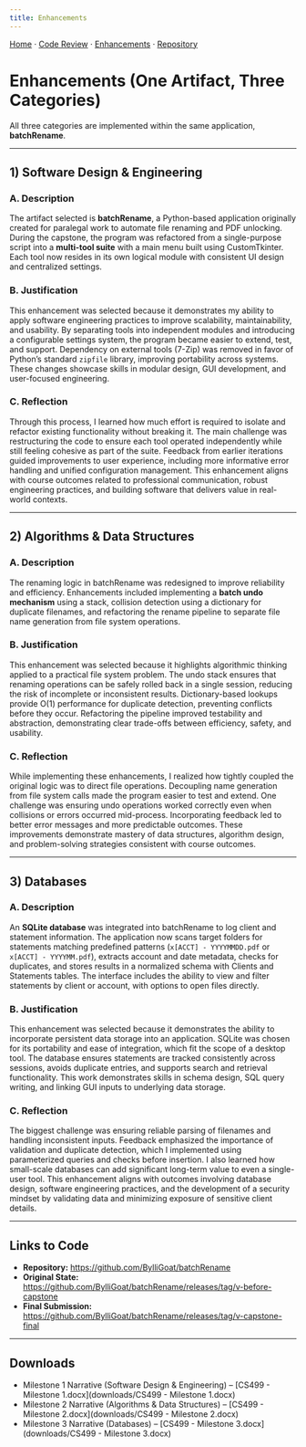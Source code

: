 ```yaml
---
title: Enhancements
---
```


<p>
  <a href="./">Home</a> ·
  <a href="code-review.html">Code Review</a> ·
  <a href="enhancements.html">Enhancements</a> ·
  <a href="https://github.com/BylliGoat/batchRename">Repository</a>
</p>

# Enhancements (One Artifact, Three Categories)

All three categories are implemented within the same application, **batchRename**.

---

## 1) Software Design & Engineering

### A. Description
The artifact selected is **batchRename**, a Python-based application originally created for paralegal work to automate file renaming and PDF unlocking. During the capstone, the program was refactored from a single-purpose script into a **multi-tool suite** with a main menu built using CustomTkinter. Each tool now resides in its own logical module with consistent UI design and centralized settings.

### B. Justification
This enhancement was selected because it demonstrates my ability to apply software engineering practices to improve scalability, maintainability, and usability. By separating tools into independent modules and introducing a configurable settings system, the program became easier to extend, test, and support. Dependency on external tools (7-Zip) was removed in favor of Python’s standard `zipfile` library, improving portability across systems. These changes showcase skills in modular design, GUI development, and user-focused engineering.

### C. Reflection
Through this process, I learned how much effort is required to isolate and refactor existing functionality without breaking it. The main challenge was restructuring the code to ensure each tool operated independently while still feeling cohesive as part of the suite. Feedback from earlier iterations guided improvements to user experience, including more informative error handling and unified configuration management. This enhancement aligns with course outcomes related to professional communication, robust engineering practices, and building software that delivers value in real-world contexts.

---

## 2) Algorithms & Data Structures

### A. Description
The renaming logic in batchRename was redesigned to improve reliability and efficiency. Enhancements included implementing a **batch undo mechanism** using a stack, collision detection using a dictionary for duplicate filenames, and refactoring the rename pipeline to separate file name generation from file system operations.

### B. Justification
This enhancement was selected because it highlights algorithmic thinking applied to a practical file system problem. The undo stack ensures that renaming operations can be safely rolled back in a single session, reducing the risk of incomplete or inconsistent results. Dictionary-based lookups provide O(1) performance for duplicate detection, preventing conflicts before they occur. Refactoring the pipeline improved testability and abstraction, demonstrating clear trade-offs between efficiency, safety, and usability.

### C. Reflection
While implementing these enhancements, I realized how tightly coupled the original logic was to direct file operations. Decoupling name generation from file system calls made the program easier to test and extend. One challenge was ensuring undo operations worked correctly even when collisions or errors occurred mid-process. Incorporating feedback led to better error messages and more predictable outcomes. These improvements demonstrate mastery of data structures, algorithm design, and problem-solving strategies consistent with course outcomes.

---

## 3) Databases

### A. Description
An **SQLite database** was integrated into batchRename to log client and statement information. The application now scans target folders for statements matching predefined patterns (`x[ACCT] - YYYYMMDD.pdf` or `x[ACCT] - YYYYMM.pdf`), extracts account and date metadata, checks for duplicates, and stores results in a normalized schema with Clients and Statements tables. The interface includes the ability to view and filter statements by client or account, with options to open files directly.

### B. Justification
This enhancement was selected because it demonstrates the ability to incorporate persistent data storage into an application. SQLite was chosen for its portability and ease of integration, which fit the scope of a desktop tool. The database ensures statements are tracked consistently across sessions, avoids duplicate entries, and supports search and retrieval functionality. This work demonstrates skills in schema design, SQL query writing, and linking GUI inputs to underlying data storage.

### C. Reflection
The biggest challenge was ensuring reliable parsing of filenames and handling inconsistent inputs. Feedback emphasized the importance of validation and duplicate detection, which I implemented using parameterized queries and checks before insertion. I also learned how small-scale databases can add significant long-term value to even a single-user tool. This enhancement aligns with outcomes involving database design, software engineering practices, and the development of a security mindset by validating data and minimizing exposure of sensitive client details.

---

## Links to Code

- **Repository:** <https://github.com/BylliGoat/batchRename>
- **Original State:** <https://github.com/BylliGoat/batchRename/releases/tag/v-before-capstone>
- **Final Submission:** <https://github.com/BylliGoat/batchRename/releases/tag/v-capstone-final>

---

## Downloads
- Milestone 1 Narrative (Software Design & Engineering) – [CS499 - Milestone 1.docx](downloads/CS499 - Milestone 1.docx)
- Milestone 2 Narrative (Algorithms & Data Structures) – [CS499 - Milestone 2.docx](downloads/CS499 - Milestone 2.docx)
- Milestone 3 Narrative (Databases) – [CS499 - Milestone 3.docx](downloads/CS499 - Milestone 3.docx)

